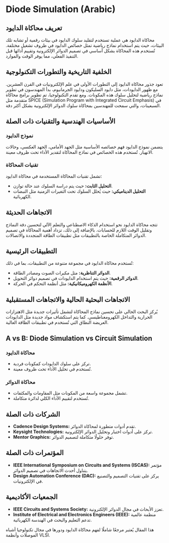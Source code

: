 # Diode Simulation (Arabic)

## تعريف محاكاة الدايود

محاكاة الدايود هي عملية تستخدم لتقليد سلوك الدايود في بيئات رقمية أو تشابه تلك البيئات، حيث يتم استخدام نماذج رياضية تمثل خصائص الدايود في ظروف تشغيل مختلفة. تُستخدم هذه المحاكاة بشكل أساسي في تصميم الدوائر الإلكترونية وتقييم أدائها قبل التنفيذ الفعلي، مما يوفر الوقت والموارد.

## الخلفية التاريخية والتطورات التكنولوجية

تعود جذور محاكاة الدايود إلى التطورات الأولى في علم الإلكترونيات في القرن العشرين. مع ظهور الدايودات، مثل دايود السليكون ودايود الجرمانيوم، بدأ المهندسون في تطوير نماذج رياضية لتحليل سلوك هذه المكونات. ومع تقدم التكنولوجيا، تم تطوير برامج محاكاة متقدمة مثل SPICE (Simulation Program with Integrated Circuit Emphasis) في السبعينات، والتي سمحت للمهندسين بمحاكاة سلوك الدوائر الإلكترونية بشكل أكثر دقة.

## الأساسيات الهندسية والتقنيات ذات الصلة

### نموذج الدايود

يتضمن نموذج الدايود فهم خصائصه الأساسية مثل الجهد الأمامي، الجهد العكسي، وحالات الانهيار. تُستخدم هذه الخصائص في نماذج المحاكاة لتقدير الأداء تحت ظروف معينة.

### تقنيات المحاكاة

تشمل تقنيات المحاكاة المستخدمة في محاكاة الدايود:
- **التحليل الثابت:** حيث يتم دراسة السلوك عند حالة توازن.
- **التحليل الديناميكي:** حيث يُحلل السلوك تحت التغيرات الزمنية مثل النبضات الكهربائية.

## الاتجاهات الحديثة

تتجه محاكاة الدايود نحو استخدام الذكاء الاصطناعي والتعلم الآلي لتحسين دقة النماذج وتقليل الوقت اللازم للحسابات. بالإضافة إلى ذلك، تزداد أهمية المحاكاة في تصميم الدوائر المتكاملة الخاصة بالتطبيقات مثل تطبيقات الطاقة المتجددة والاتصالات.

## التطبيقات الرئيسية

تُستخدم محاكاة الدايود في مجموعة متنوعة من التطبيقات، بما في ذلك:
- **الدوائر التناظرية:** مثل مكبرات الصوت ومصادر الطاقة.
- **الدوائر الرقمية:** حيث يتم استخدام الدايودات في تصميم دوائر التحويل.
- **الأنظمة الكهروميكانيكية:** مثل أنظمة التحكم في الحركة.

## الاتجاهات البحثية الحالية والاتجاهات المستقبلية

يُركز البحث الحالي على تحسين نماذج المحاكاة لتشمل تأثيرات جديدة مثل الاهتزازات الحرارية والتداخل الكهرومغناطيسي. كما يتم استكشاف مواد جديدة مثل الدايودات العريضة النطاق التي تُستخدم في تطبيقات الطاقة العالية.

## A vs B: Diode Simulation vs Circuit Simulation

### محاكاة الدايود

- تركز على سلوك الدايودات كمكونات فردية.
- تُستخدم في تحليل الأداء تحت ظروف معينة.

### محاكاة الدوائر

- تشمل مجموعة واسعة من المكونات مثل المقاومات والمكثفات.
- تُستخدم لتقييم الأداء الكلي لدائرة متكاملة.

## الشركات ذات الصلة

- **Cadence Design Systems:** تقدم أدوات متطورة لمحاكاة الدوائر.
- **Keysight Technologies:** تركز على أدوات اختبار وتحليل الدوائر الإلكترونية.
- **Mentor Graphics:** توفر حلولًا متكاملة لتصميم الدوائر.

## المؤتمرات ذات الصلة

- **IEEE International Symposium on Circuits and Systems (ISCAS):** مؤتمر يتناول أحدث الاتجاهات في تصميم الدوائر.
- **Design Automation Conference (DAC):** يركز على تقنيات التصميم والتصنيع في الإلكترونيات.

## الجمعيات الأكاديمية

- **IEEE Circuits and Systems Society:** تعزز الأبحاث في مجال الدوائر الإلكترونية.
- **Institute of Electrical and Electronics Engineers (IEEE):** منظمة عالمية تدعم التعليم والبحث في الهندسة الكهربائية. 

هذا المقال يُعتبر مرجعًا شاملًا لفهم محاكاة الدايود ودورها في مجال تكنولوجيا أشباه الموصلات وأنظمة VLSI.